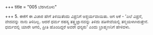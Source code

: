 +++
title = "005 ಬೆರಗಿನೊಳು"

+++
5. ಈಕೆಗೆ ಈ ವಿಚಾರ ಹೇಗೆ ತಿಳಿಯಿತೆಂದು ವಿಪ್ರನಿಗೆ ಆಶ್ಚರ್ಯವಾಯಿತು. ಆಗ ಆಕೆ - 'ಎಲೆ ವಿಪ್ರನೆ, ವೇದವನ್ನು ನಾನು ತಿಳಿದಿಲ್ಲ. ಆದರೆ ಧರ್ಮ ರಹಸ್ಯ ತತ್ತ್ವಜ್ಞಾನವನ್ನು ತಿಳಿದು ಪತಿಸೇವೆಯಲ್ಲಿ ತನ್ಮಯಳಾಗಿರುತ್ತೇನೆ. ಧರ್ಮದಲ್ಲಿ ಯಾರೇ ಆಗಲಿ, ಪ್ರೀತಿ ಹೊಂದಿದ್ದರೆ ಅವರೇ ಧನ್ಯರು' ಎಂದು ಬ್ರಾಹ್ಮಣನಿಗೆ ಹೇಳಿದಳು.